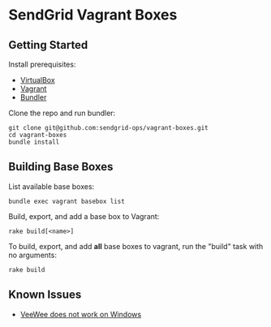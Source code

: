 # SendGrid Vagrant Boxes

## Getting Started

Install prerequisites:

* [VirtualBox](https://www.virtualbox.org/)
* [Vagrant](http://vagrantup.com/)
* [Bundler](http://gembundler.com/)

Clone the repo and run bundler:

    git clone git@github.com:sendgrid-ops/vagrant-boxes.git
    cd vagrant-boxes
    bundle install

## Building Base Boxes

List available base boxes:

    bundle exec vagrant basebox list

Build, export, and add a base box to Vagrant:

    rake build[<name>]

To build, export, and add **all** base boxes to vagrant, run the "build" task with no arguments:

    rake build

## Known Issues

* [VeeWee does not work on Windows](https://github.com/jedi4ever/veewee/issues/6)
